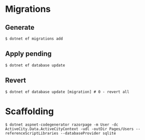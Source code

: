 # Migrations

## Generate
```
$ dotnet ef migrations add
```

## Apply pending
```
$ dotnet ef database update
```

## Revert
```
$ dotnet ef database update [migration] # 0 - revert all
```

# Scaffolding
```
$ dotnet aspnet-codegenerator razorpage -m User -dc ActiveCity.Data.ActiveCityContext -udl -outDir Pages/Users --referenceScriptLibraries --databaseProvider sqlite
```